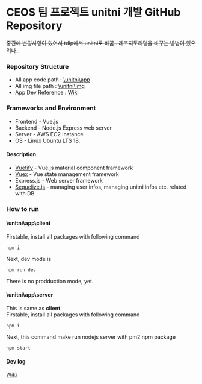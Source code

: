 # CEOS 팀 프로젝트 unitni 개발 GitHub Repository

~~중간에 변경사항이 있어서 tdip에서 unitni로 바꿈.. 레포지토리명을 바꾸는 방법이 있으려나..~~

### Repository Structure

* All app code path : [\unitni\app](https://github.com/MrKwon/unitni/tree/master/app)
* All img file path : [\unitni\img](https://github.com/MrKwon/unitni/tree/master/img)
* App Dev Reference : [Wiki](https://github.com/MrKwon/unitni/wiki)

### Frameworks and Environment

* Frontend - Vue.js
* Backend - Node.js Express web server
* Server  - AWS EC2 Instance
* OS - Linux Ubuntu LTS 18.

#### Description 

* [Vuetify](https://vuetifyjs.com/ko/) - Vue.js material component framework 
* [Vuex](https://vuex.vuejs.org/) - Vue state management framework
* Express.js - Web server framework
* [Sequelize.js](http://docs.sequelizejs.com/) - managing user infos, managing unitni infos etc. related with DB


### How to run

#### \unitni\app\client
Firstable, install all packages with following command
```
npm i
```

Next, dev mode is
```
npm run dev
```

There is no prodduction mode, yet.

#### \unitni\app\server
This is same as **client** <br>
Firstable, install all packages with following command
```
npm i
```

Next, this command make run nodejs server with pm2 npm package
```
npm start
```

#### Dev log
[Wiki](https://github.com/MrKwon/unitni/wiki/Dev-log)

